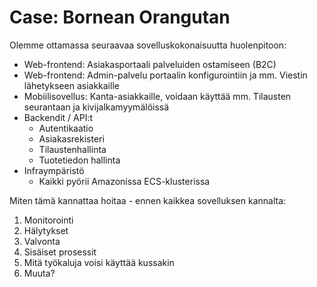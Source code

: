 # Case: Bornean Orangutan

Olemme ottamassa seuraavaa sovelluskokonaisuutta huolenpitoon:
* Web-frontend: Asiakasportaali palveluiden ostamiseen (B2C)
* Web-frontend: Admin-palvelu portaalin konfigurointiin ja mm. Viestin lähetykseen asiakkaille
* Mobiilisovellus: Kanta-asiakkaille, voidaan käyttää mm. Tilausten seurantaan ja kivijalkamyymälöissä
* Backendit / API:t
  * Autentikaatio
  * Asiakasrekisteri
  * Tilaustenhallinta
  * Tuotetiedon hallinta
* Infraympäristö
  * Kaikki pyörii Amazonissa ECS-klusterissa

Miten tämä kannattaa hoitaa - ennen kaikkea sovelluksen kannalta:
1. Monitorointi
2. Hälytykset
3. Valvonta
4. Sisäiset prosessit
5. Mitä työkaluja voisi käyttää kussakin
6. Muuta?